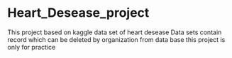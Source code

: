 # Heart_Desease_project
This project based on kaggle data set of heart desease 
Data sets contain record which can be deleted by organization from data base 
this project is only for practice 
